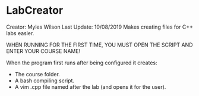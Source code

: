 # LabCreator
Creator: Myles Wilson
Last Update: 10/08/2019
Makes creating files for C++ labs easier.

WHEN RUNNING FOR THE FIRST TIME, YOU MUST OPEN THE SCRIPT AND ENTER YOUR COURSE NAME!

When the program first runs after being configured it creates:
* The course folder.
* A bash compiling script.
* A vim .cpp file named after the lab (and opens it for the user).
